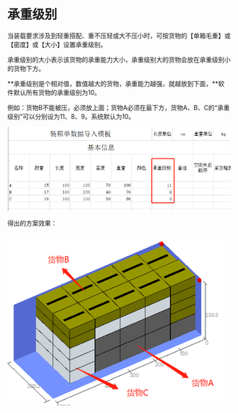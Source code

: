 # 承重级别

当装载要求涉及到轻重搭配、重不压轻或大不压小时，可按货物的【单箱毛重】或【密度】或【大小】设置承重级别。

承重级别的大小表示该货物的承重能力大小，承重级别大的货物会放在承重级别小的货物下方。

**承重级别是个相对值，数值越大的货物，承重能力越强，就越放到下面，**软件默认所有货物的承重级别为10。

例如：货物B不能被压，必须放上面；货物A必须在最下方，货物A、B、C的“承重级别”可以分别设为11、8、9。系统默认为10。

![](../../../../.gitbook/assets/34B.png)

得出的方案效果：

![](../../../../.gitbook/assets/34A.png)

